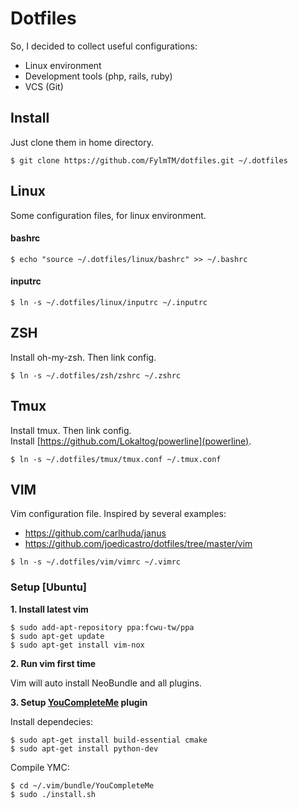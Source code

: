 # Dotfiles

So, I decided to collect useful configurations:

* Linux environment
* Development tools (php, rails, ruby)
* VCS (Git)

## Install
Just clone them in home directory.
```
$ git clone https://github.com/FylmTM/dotfiles.git ~/.dotfiles
```

## Linux
Some configuration files, for linux environment.

#### bashrc
```
$ echo "source ~/.dotfiles/linux/bashrc" >> ~/.bashrc
```

#### inputrc
```
$ ln -s ~/.dotfiles/linux/inputrc ~/.inputrc
```

## ZSH
Install oh-my-zsh. Then link config.

```shell
$ ln -s ~/.dotfiles/zsh/zshrc ~/.zshrc
```

## Tmux
Install tmux. Then link config.  
Install [https://github.com/Lokaltog/powerline](powerline).

```shell
$ ln -s ~/.dotfiles/tmux/tmux.conf ~/.tmux.conf
```

## VIM
Vim configuration file. Inspired by several examples:

- https://github.com/carlhuda/janus
- https://github.com/joedicastro/dotfiles/tree/master/vim

```shell
$ ln -s ~/.dotfiles/vim/vimrc ~/.vimrc
```

### Setup [Ubuntu]
**1. Install latest vim**

```shell
$ sudo add-apt-repository ppa:fcwu-tw/ppa
$ sudo apt-get update
$ sudo apt-get install vim-nox
```

**2. Run vim first time**

Vim will auto install NeoBundle and all plugins.

**3. Setup [YouCompleteMe](https://github.com/Valloric/YouCompleteMe) plugin**

Install dependecies:
```
$ sudo apt-get install build-essential cmake
$ sudo apt-get install python-dev
```
Compile YMC:
```
$ cd ~/.vim/bundle/YouCompleteMe
$ sudo ./install.sh
```

